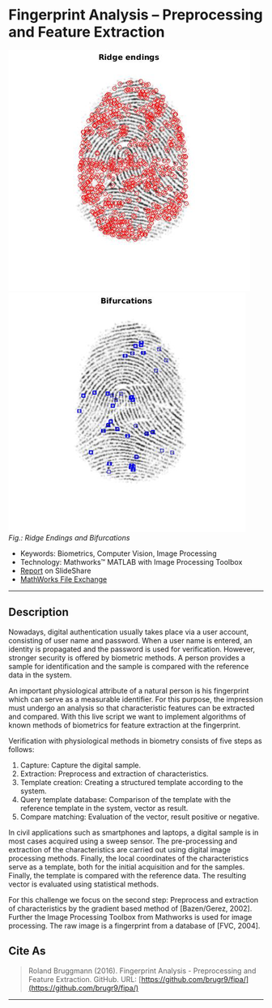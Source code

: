 # Fingerprint Analysis &ndash; Preprocessing and Feature Extraction

![Ridge Endings](html/main_17.jpg "Ridge Endings")![Bifurcations](html/main_19.jpg "Bifurcations")
<br>*Fig.: Ridge Endings and Bifurcations*

- Keywords: Biometrics, Computer Vision, Image Processing
- Technology: Mathworks&trade; MATLAB with Image Processing Toolbox
- [Report](https://www.slideshare.net/RolandBruggmann/merkmalsextraktion-am-fingerabdruck) on SlideShare
- [MathWorks File Exchange](https://ch.mathworks.com/matlabcentral/fileexchange/69424-fingerprint-analysis-preprocessing-and-feature-extraction)

---

## Description

Nowadays, digital authentication usually takes place via a user account, consisting of user name and password. When a user name is entered, an identity is propagated and the password is used for verification. However, stronger security is offered by biometric methods. A person provides a sample for identification and the sample is compared with the reference data in the system.

An important physiological attribute of a natural person is his fingerprint which can serve as a measurable identifier. For this purpose, the impression must undergo an analysis so that characteristic features can be extracted and compared. With this live script we want to implement algorithms of known methods of biometrics for feature extraction at the fingerprint.

Verification with physiological methods in biometry consists of five steps as follows:

1. Capture: Capture the digital sample.
2. Extraction: Preprocess and extraction of characteristics.
3. Template creation: Creating a structured template according to the system.
4. Query template database: Comparison of the template with the reference template in the system, vector as result.
5. Compare matching: Evaluation of the vector, result positive or negative.

In civil applications such as smartphones and laptops, a digital sample is in most cases acquired using a sweep sensor. The pre-processing and extraction of the characteristics are carried out using digital image processing methods. Finally, the local coordinates of the characteristics serve as a template, both for the initial acquisition and for the samples. Finally, the template is compared with the reference data. The resulting vector is evaluated using statistical methods.

For this challenge we focus on the second step: Preprocess and extraction of characteristics by the gradient based method of [Bazen/Gerez, 2002]. Further the Image Processing Toolbox from Mathworks is used for image processing. The raw image is a fingerprint from a database of [FVC, 2004].

## Cite As

> Roland Bruggmann (2016). Fingerprint Analysis - Preprocessing and Feature Extraction. GitHub. URL: [https://github.com/brugr9/fipa/](https://github.com/brugr9/fipa/)

---

